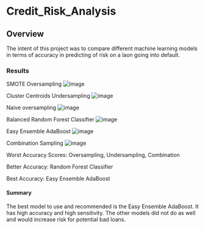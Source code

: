 # Credit_Risk_Analysis

## Overview
The intent of this project was to compare different machine learning models in terms of accuracy in predicting of risk on a laon going into default.

### Results

SMOTE Oversampling
![image](https://user-images.githubusercontent.com/111551902/219932371-e7781eab-66e2-4049-815b-0a60abbc6e5e.png)


Cluster Centroids Undersampling
![image](https://user-images.githubusercontent.com/111551902/219932387-3945e658-6139-4c4e-9f3b-bace0dc15fd2.png)


Naive oversampling
![image](https://user-images.githubusercontent.com/111551902/219932351-8492304c-403f-49b8-bbb6-eb6a73859ffc.png)


Balanced Random Forest Classifier
![image](https://user-images.githubusercontent.com/111551902/219932280-b9b5a313-ed12-49b1-9094-ba8d5f6a6f39.png)


Easy Ensemble AdaBoost
![image](https://user-images.githubusercontent.com/111551902/219932300-a9889387-e1a9-4b9d-956c-24e00c577132.png)


Combination Sampling
![image](https://user-images.githubusercontent.com/111551902/219932400-33899efe-b76c-42af-be2b-981f389acbe6.png)


Worst Accuracy Scores: Oversampling, Undersampling, Combination

Better Accuracy: Random Forest Classifier

Best Accuracy: Easy Ensemble AdaBoost


#### Summary 
The best model to use and recommended is the Easy Ensemble AdaBoost. It has high accuracy and high sensitivity. The other models did not do as well and would increase
risk for potential bad loans.
